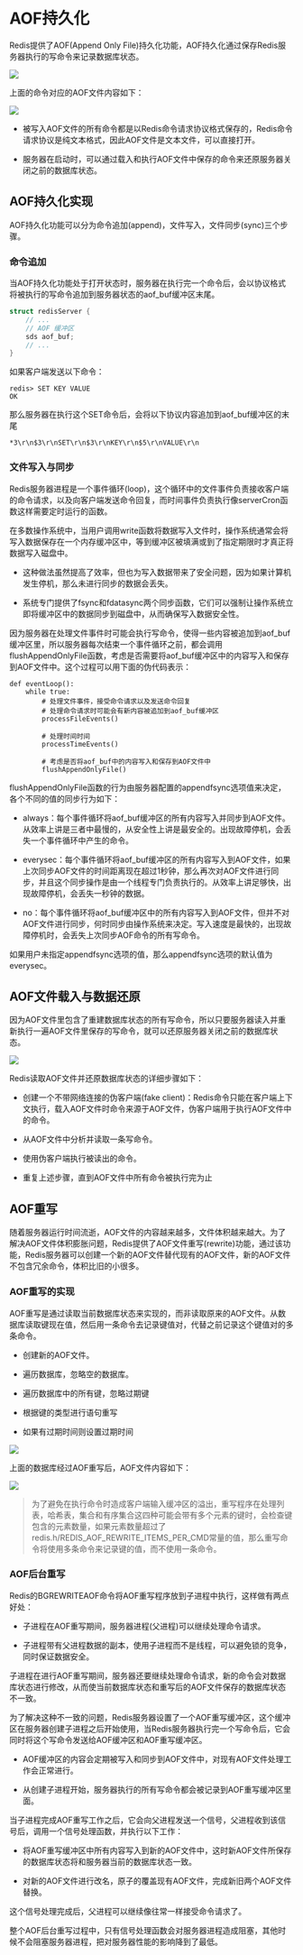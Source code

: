 # AOF持久化

Redis提供了AOF(Append Only File)持久化功能，AOF持久化通过保存Redis服务器执行的写命令来记录数据库状态。

![](../assets/801afc8f5cec2c11297bcd92cbe4b2a6_1.png)

上面的命令对应的AOF文件内容如下：

![](../assets/801afc8f5cec2c11297bcd92cbe4b2a6_2.png)

- 被写入AOF文件的所有命令都是以Redis命令请求协议格式保存的，Redis命令请求协议是纯文本格式，因此AOF文件是文本文件，可以直接打开。

- 服务器在启动时，可以通过载入和执行AOF文件中保存的命令来还原服务器关闭之前的数据库状态。

## AOF持久化实现

AOF持久化功能可以分为命令追加(append)，文件写入，文件同步(sync)三个步骤。

### 命令追加

当AOF持久化功能处于打开状态时，服务器在执行完一个命令后，会以协议格式将被执行的写命令追加到服务器状态的aof_buf缓冲区末尾。

```c
struct redisServer {
    // ...
    // AOF 缓冲区
    sds aof_buf;
    // ...    
}
```
如果客户端发送以下命令：

```
redis> SET KEY VALUE
OK
```

那么服务器在执行这个SET命令后，会将以下协议内容追加到aof_buf缓冲区的末尾

```
*3\r\n$3\r\nSET\r\n$3\r\nKEY\r\n$5\r\nVALUE\r\n
```

### 文件写入与同步

Redis服务器进程是一个事件循环(loop)，这个循环中的文件事件负责接收客户端的命令请求，以及向客户端发送命令回复，而时间事件负责执行像serverCron函数这样需要定时运行的函数。

在多数操作系统中，当用户调用write函数将数据写入文件时，操作系统通常会将写入数据保存在一个内存缓冲区中，等到缓冲区被填满或到了指定期限时才真正将数据写入磁盘中。

- 这种做法虽然提高了效率，但也为写入数据带来了安全问题，因为如果计算机发生停机，那么未进行同步的数据会丢失。

- 系统专门提供了fsync和fdatasync两个同步函数，它们可以强制让操作系统立即将缓冲区中的数据同步到磁盘中，从而确保写入数据安全性。

因为服务器在处理文件事件时可能会执行写命令，使得一些内容被追加到aof_buf缓冲区里，所以服务器每次结束一个事件循环之前，都会调用flushAppendOnlyFile函数，考虑是否需要将aof_buf缓冲区中的内容写入和保存到AOF文件中。这个过程可以用下面的伪代码表示：

```
def eventLoop():
    while true:
        # 处理文件事件，接受命令请求以及发送命令回复
        # 处理命令请求时可能会有新内容被追加到aof_buf缓冲区
        processFileEvents()

        # 处理时间时间
        processTimeEvents()

        # 考虑是否将aof_buf中的内容写入和保存到AOF文件中
        flushAppendOnlyFile()
```
flushAppendOnlyFile函数的行为由服务器配置的appendfsync选项值来决定，各个不同的值的同步行为如下：

- always：每个事件循环将aof_buf缓冲区的所有内容写入并同步到AOF文件。从效率上讲是三者中最慢的，从安全性上讲是最安全的。出现故障停机，会丢失一个事件循环中产生的命令。

- everysec：每个事件循环将aof_buf缓冲区的所有内容写入到AOF文件，如果上次同步AOF文件的时间距离现在超过1秒钟，那么再次对AOF文件进行同步，并且这个同步操作是由一个线程专门负责执行的。从效率上讲足够快，出现故障停机，会丢失一秒钟的数据。

- no：每个事件循环将aof_buf缓冲区中的所有内容写入到AOF文件，但并不对AOF文件进行同步，何时同步由操作系统来决定。写入速度是最快的，出现故障停机时，会丢失上次同步AOF命令的所有写命令。

如果用户未指定appendfsync选项的值，那么appendfsync选项的默认值为everysec。

## AOF文件载入与数据还原

因为AOF文件里包含了重建数据库状态的所有写命令，所以只要服务器读入并重新执行一遍AOF文件里保存的写命令，就可以还原服务器关闭之前的数据库状态。

![](../assets/801afc8f5cec2c11297bcd92cbe4b2a6_3.png)

Redis读取AOF文件并还原数据库状态的详细步骤如下：

- 创建一个不带网络连接的伪客户端(fake client)：Redis命令只能在客户端上下文执行，载入AOF文件时命令来源于AOF文件，伪客户端用于执行AOF文件中的命令。

- 从AOF文件中分析并读取一条写命令。

- 使用伪客户端执行被读出的命令。

- 重复上述步骤，直到AOF文件中所有命令被执行完为止

## AOF重写

随着服务器运行时间流逝，AOF文件的内容越来越多，文件体积越来越大。为了解决AOF文件体积膨胀问题，Redis提供了AOF文件重写(rewrite)功能，通过该功能，Redis服务器可以创建一个新的AOF文件替代现有的AOF文件，新的AOF文件不包含冗余命令，体积比旧的小很多。

### AOF重写的实现

AOF重写是通过读取当前数据库状态来实现的，而非读取原来的AOF文件。从数据库读取键现在值，然后用一条命令去记录键值对，代替之前记录这个键值对的多条命令。

- 创建新的AOF文件。

- 遍历数据库，忽略空的数据库。

- 遍历数据库中的所有键，忽略过期键

- 根据键的类型进行语句重写

- 如果有过期时间则设置过期时间

![](../assets/801afc8f5cec2c11297bcd92cbe4b2a6_4.png)

上面的数据库经过AOF重写后，AOF文件内容如下：

![](../assets/801afc8f5cec2c11297bcd92cbe4b2a6_5.png)

> 为了避免在执行命令时造成客户端输入缓冲区的溢出，重写程序在处理列表，哈希表，集合和有序集合这四种可能会带有多个元素的键时，会检查键包含的元素数量，如果元素数量超过了redis.h/REDIS_AOF_REWRITE_ITEMS_PER_CMD常量的值，那么重写命令将使用多条命令来记录键的值，而不使用一条命令。

### AOF后台重写

Redis的BGREWRITEAOF命令将AOF重写程序放到子进程中执行，这样做有两点好处：

- 子进程在AOF重写期间，服务器进程(父进程)可以继续处理命令请求。

- 子进程带有父进程数据的副本，使用子进程而不是线程，可以避免锁的竞争，同时保证数据安全。

子进程在进行AOF重写期间，服务器还要继续处理命令请求，新的命令会对数据库状态进行修改，从而使当前数据库状态和重写后的AOF文件保存的数据库状态不一致。

为了解决这种不一致的问题，Redis服务器设置了一个AOF重写缓冲区，这个缓冲区在服务器创建子进程之后开始使用，当Redis服务器执行完一个写命令后，它会同时将这个写命令发送给AOF缓冲区和AOF重写缓冲区。

- AOF缓冲区的内容会定期被写入和同步到AOF文件中，对现有AOF文件处理工作会正常进行。

- 从创建子进程开始，服务器执行的所有写命令都会被记录到AOF重写缓冲区里面。

当子进程完成AOF重写工作之后，它会向父进程发送一个信号，父进程收到该信号后，调用一个信号处理函数，并执行以下工作：

- 将AOF重写缓冲区中所有内容写入到新的AOF文件中，这时新AOF文件所保存的数据库状态将和服务器当前的数据库状态一致。

- 对新的AOF文件进行改名，原子的覆盖现有AOF文件，完成新旧两个AOF文件替换。

这个信号处理完成后，父进程可以继续像往常一样接受命令请求了。

整个AOF后台重写过程中，只有信号处理函数会对服务器进程造成阻塞，其他时候不会阻塞服务器进程，把对服务器性能的影响降到了最低。

